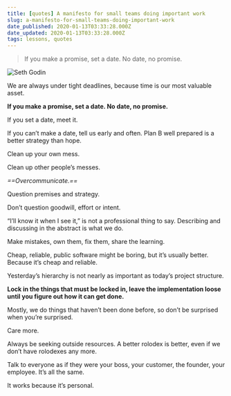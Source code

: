 ```yaml
---
title: [quotes] A manifesto for small teams doing important work
slug: a-manifesto-for-small-teams-doing-important-work
date_published: 2020-01-13T03:33:28.000Z
date_updated: 2020-01-13T03:33:28.000Z
tags: lessons, quotes
---
```


> If you make a promise, set a date. No date, no promise.

![Seth Godin](../images/seth-godin.jpg)


We are always under tight deadlines, because time is our most valuable asset.

**If you make a promise, set a date. No date, no promise.**

If you set a date, meet it.

If you can’t make a date, tell us early and often. Plan B well prepared is a better strategy than hope.

Clean up your own mess.

Clean up other people’s messes.

*==Overcommunicate.==*

Question premises and strategy.

Don’t question goodwill, effort or intent.

“I’ll know it when I see it,” is not a professional thing to say. Describing and discussing in the abstract is what we do.

Make mistakes, own them, fix them, share the learning.

Cheap, reliable, public software might be boring, but it’s usually better. Because it’s cheap and reliable.

Yesterday’s hierarchy is not nearly as important as today’s project structure.

**Lock in the things that must be locked in, leave the implementation loose until you figure out how it can get done.**

Mostly, we do things that haven’t been done before, so don’t be surprised when you’re surprised.

Care more.

Always be seeking outside resources. A better rolodex is better, even if we don’t have rolodexes any more.

Talk to everyone as if they were your boss, your customer, the founder, your employee. It’s all the same.

It works because it’s personal.
